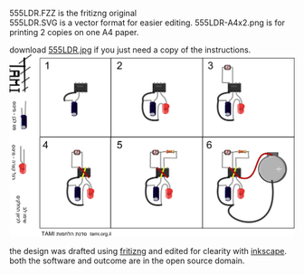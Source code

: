 



555LDR.FZZ is the fritizng original  
555LDR.SVG is a vector format for easier editing. 
555LDR-A4x2.png is for printing 2 copies on one A4 paper. 

download [555LDR.jpg](https://github.com/telavivmakers/soldering-workshop/raw/master/555LDR/555LDR.jpg) if you just need a copy of the instructions.
![555LDR.jpg](https://github.com/telavivmakers/soldering-workshop/raw/master/555LDR/555LDR.jpg)


the design was drafted using [fritizng](http://fritzing.org) and edited for clearity with [inkscape](http://inkscape.org). both the software and outcome are in the open source domain.
